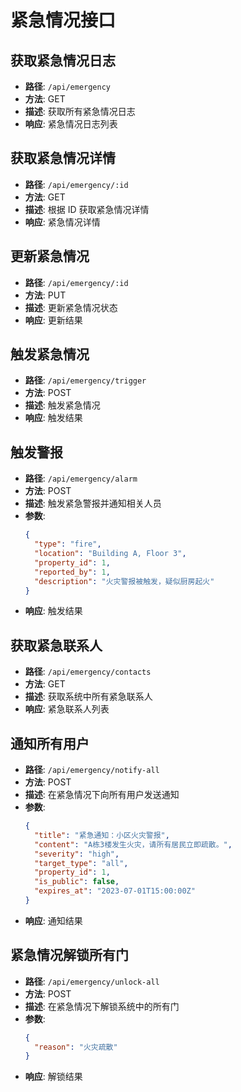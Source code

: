 # 紧急情况接口

## 获取紧急情况日志

- **路径**: `/api/emergency`
- **方法**: GET
- **描述**: 获取所有紧急情况日志
- **响应**: 紧急情况日志列表

## 获取紧急情况详情

- **路径**: `/api/emergency/:id`
- **方法**: GET
- **描述**: 根据 ID 获取紧急情况详情
- **响应**: 紧急情况详情

## 更新紧急情况

- **路径**: `/api/emergency/:id`
- **方法**: PUT
- **描述**: 更新紧急情况状态
- **响应**: 更新结果

## 触发紧急情况

- **路径**: `/api/emergency/trigger`
- **方法**: POST
- **描述**: 触发紧急情况
- **响应**: 触发结果

## 触发警报

- **路径**: `/api/emergency/alarm`
- **方法**: POST
- **描述**: 触发紧急警报并通知相关人员
- **参数**:
  ```json
  {
  	"type": "fire",
  	"location": "Building A, Floor 3",
  	"property_id": 1,
  	"reported_by": 1,
  	"description": "火灾警报被触发，疑似厨房起火"
  }
  ```
- **响应**: 触发结果

## 获取紧急联系人

- **路径**: `/api/emergency/contacts`
- **方法**: GET
- **描述**: 获取系统中所有紧急联系人
- **响应**: 紧急联系人列表

## 通知所有用户

- **路径**: `/api/emergency/notify-all`
- **方法**: POST
- **描述**: 在紧急情况下向所有用户发送通知
- **参数**:
  ```json
  {
  	"title": "紧急通知：小区火灾警报",
  	"content": "A栋3楼发生火灾，请所有居民立即疏散。",
  	"severity": "high",
  	"target_type": "all",
  	"property_id": 1,
  	"is_public": false,
  	"expires_at": "2023-07-01T15:00:00Z"
  }
  ```
- **响应**: 通知结果

## 紧急情况解锁所有门

- **路径**: `/api/emergency/unlock-all`
- **方法**: POST
- **描述**: 在紧急情况下解锁系统中的所有门
- **参数**:
  ```json
  {
  	"reason": "火灾疏散"
  }
  ```
- **响应**: 解锁结果
